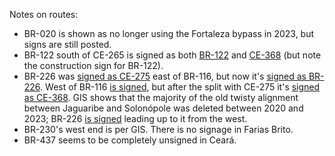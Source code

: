 Notes on routes:
* BR-020 is shown as no longer using the Fortaleza bypass in 2023, but signs are still posted.
* BR-122 south of CE-265 is signed as both [BR-122](https://www.google.com/maps/@-5.0727015,-39.0627108,3a,30.8y,155.36h,82.61t/data=!3m6!1e1!3m4!1siCxj2A7kuIYp0csvbODxhg!2e0!7i16384!8i8192?entry=ttu) and [CE-368](https://www.google.com/maps/@-5.297447,-38.9204353,3a,30.5y,0.76h,97.78t/data=!3m6!1e1!3m4!1sz8oLW6Vf5306LME3nLHa8A!2e0!7i16384!8i8192?entry=ttu) (but note the construction sign for BR-122).
* BR-226 was [signed as CE-275](https://www.google.com/maps/@-5.998184,-38.6129556,3a,26.6y,171.51h,84.26t/data=!3m6!1e1!3m4!1scvYD0K8Cc9eyvvCxxDSD3Q!2e0!7i13312!8i6656) east of BR-116, but now it's [signed as BR-226](https://www.google.com/maps/@-6.03931,-38.4754153,3a,39.7y,258.66h,82.46t/data=!3m6!1e1!3m4!1sM0pDm_gIFoStkaljv-Rs7g!2e0!7i16384!8i8192?entry=ttu). West of BR-116 [is signed](https://www.google.com/maps/@-5.9038043,-38.6269347,3a,26.5y,325.63h,85.08t/data=!3m6!1e1!3m4!1sGIKDDd0sN-x27v3X8YcqaQ!2e0!7i16384!8i8192?entry=ttu), but after the split with CE-275 it's [signed as CE-368](https://www.google.com/maps/@-5.8889081,-38.66442,3a,33.7y,310.52h,84.06t/data=!3m6!1e1!3m4!1sx_uK62QSOAhrPlXrcGw9Dg!2e0!7i13312!8i6656?entry=ttu). GIS shows that the majority of the old twisty alignment between Jaguaribe and Solonópole was deleted between 2020 and 2023; BR-226 [is signed](https://www.google.com/maps/@-5.7340772,-39.0026467,3a,18.2y,105.72h,86.98t/data=!3m6!1e1!3m4!1sFvR9IFyouNi0Ok6uWh_xLw!2e0!7i16384!8i8192?entry=ttu) leading up to it from the west.
* BR-230's west end is per GIS. There is no signage in Farias Brito.
* BR-437 seems to be completely unsigned in Ceará.

